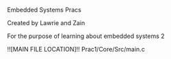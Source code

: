 Embedded Systems Pracs

Created by Lawrie and Zain

For the purpose of learning about embedded systems 2

!![MAIN FILE LOCATION]!!
Prac1/Core/Src/main.c
